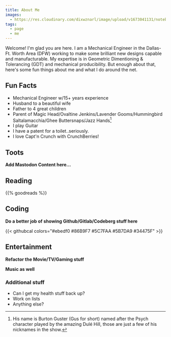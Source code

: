 ```yaml
---
title: About Me
images: 
  - https://res.cloudinary.com/dixwznarl/image/upload/v1673041131/notebook/writing-typewriter.jpg
tags:
  - page
  - me
---
```


Welcome!  I'm glad you are here.  I am a Mechanical Engineer in the Dallas-Ft. Worth Area (DFW) working to make some brilliant new designs capable and manufacturable.  My expertise is in Geometric Dimentioning & Tolerancing (GDT) and mechanical producibility.  But enough about that, here's some fun things about me and what I do around the net.

## Fun Facts

- Mechanical Engineer w/15+ years experience
- Husband to a beautiful wife
- Father to 4 great children
- Parent of Magic Head/Ovaltine Jenkins/Lavender Gooms/Hummingbird Saltalamacchia/Ghee Buttersnaps/Jazz Hands[^1]
- I play Guitar
- I have a patent for a toilet..seriously.
- I love Capt'n Crunch with CrunchBerries!

## Toots

**Add Mastodon Content here...**

## Reading

{{% goodreads %}}

## Coding

**Do a better job of showing Github/Gitlab/Codeberg stuff here**

{{< githubcal colors="#ebedf0 #86B9F7 #5C7FAA #5B7DA9 #34475F" >}}

## Entertainment

**Refactor the Movie/TV/Gaming stuff**

**Music as well**

### Additional stuff

- Can I get my health stuff back up?
- Work on lists
- Anything else?



[^1]: His name is Burton Guster (Gus for short) named after the Psych character played by the amazing Dulé Hill, those are just a few of his nicknames in the show.
